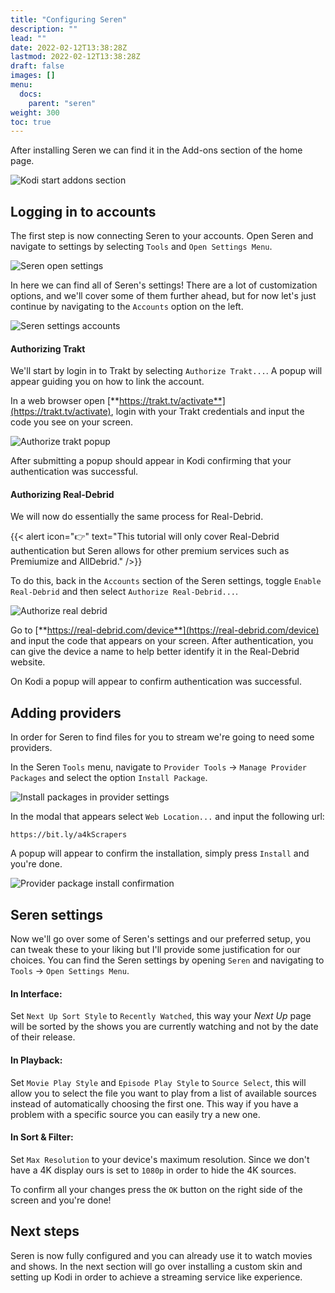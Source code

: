 ```yaml
---
title: "Configuring Seren"
description: ""
lead: ""
date: 2022-02-12T13:38:28Z
lastmod: 2022-02-12T13:38:28Z
draft: false
images: []
menu:
  docs:
    parent: "seren"
weight: 300
toc: true
---
```


After installing Seren we can find it in the Add-ons section of the home page.

![Kodi start addons section](kodi-start-addons.png)

## Logging in to accounts

The first step is now connecting Seren to your accounts. Open Seren and navigate to settings by selecting `Tools` and `Open Settings Menu`.

![Seren open settings](seren-open-settings.png)

In here we can find all of Seren's settings! There are a lot of customization options, and we'll cover some of them further ahead, but for now let's just continue by navigating to the `Accounts` option on the left.

![Seren settings accounts](seren-settings-accounts.png)

#### Authorizing Trakt

We'll start by login in to Trakt by selecting `Authorize Trakt...`. A popup will appear guiding you on how to link the account.

In a web browser open [**https://trakt.tv/activate**](https://trakt.tv/activate), login with your Trakt credentials and input the code you see on your screen. 

![Authorize trakt popup](authorize-trakt.png)

After submitting a popup should appear in Kodi confirming that your authentication was successful.

#### Authorizing Real-Debrid

We will now do essentially the same process for Real-Debrid.

{{< alert icon="👉" text="This tutorial will only cover Real-Debrid authentication but Seren allows for other premium services such as Premiumize and AllDebrid." />}}

To do this, back in the `Accounts` section of the Seren settings, toggle `Enable Real-Debrid` and then select `Authorize Real-Debrid...`.

![Authorize real debrid](authorize-real-debrid.png)

Go to [**https://real-debrid.com/device**](https://real-debrid.com/device) and input the code that appears on your screen. After authentication, you can give the device a name to help better identify it in the Real-Debrid website.

On Kodi a popup will appear to confirm authentication was successful.

## Adding providers

In order for Seren to find files for you to stream we're going to need some providers.

In the Seren `Tools` menu, navigate to `Provider Tools` → `Manage Provider Packages` and select the option `Install Package`.

![Install packages in provider settings](providers-install-packages.png)

In the modal that appears select `Web Location...` and input the following url:

```
https://bit.ly/a4kScrapers
```

A popup will appear to confirm the installation, simply press `Install` and you're done.

![Provider package install confirmation](a4kScrappers-install.png)

## Seren settings

Now we'll go over some of Seren's settings and our preferred setup, you can tweak these to your liking but I'll provide some justification for our choices. You can find the Seren settings by opening `Seren` and navigating to `Tools` → `Open Settings Menu`.

#### In Interface:

Set `Next Up Sort Style` to `Recently Watched`, this way your *Next Up* page will be sorted by the shows you are currently watching and not by the date of their release.

#### In Playback:

Set `Movie Play Style` and `Episode Play Style` to `Source Select`, this will allow you to select the file you want to play from a list of available sources instead of automatically choosing the first one. This way if you have a problem with a specific source you can easily try a new one.

#### In Sort & Filter:

Set `Max Resolution` to your device's maximum resolution. Since we don't have a 4K display ours is set to `1080p` in order to hide the 4K sources.

To confirm all your changes press the `OK` button on the right side of the screen and you're done!

## Next steps

Seren is now fully configured and you can already use it to watch movies and shows. In the next section will go over installing a custom skin and setting up Kodi in order to achieve a streaming service like experience.